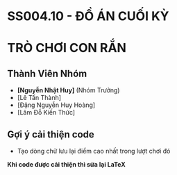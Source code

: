 # SS004.10 - ĐỒ ÁN CUỐI KỲ

# TRÒ CHƠI CON RẮN

## Thành Viên Nhóm

- **[Nguyễn Nhật Huy]** (Nhóm Trưởng)
- [Lê Tấn Thành]
- [Đặng Nguyễn Huy Hoàng]
- [Lâm Đỗ Kiến Thức]

## Gợi ý cải thiện code
- Tạo dòng chữ lưu lại điểm cao nhất trong lượt chơi đó

**Khi code được cải thiện thì sửa lại LaTeX**
